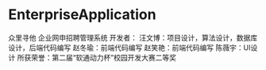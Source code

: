 # EnterpriseApplication
众里寻他
企业网申招聘管理系统
开发者：
  汪文博：项目设计，算法设计，数据库设计，后端代码编写
  赵冬瑜：前端代码编写
  赵笑艳：前端代码编写
  陈薇宇：UI设计
所获荣誉：第二届“软通动力杯”校园开发大赛二等奖
